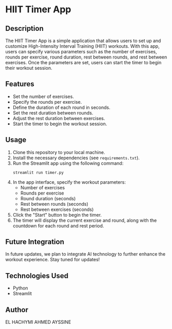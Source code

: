 
# HIIT Timer App

## Description
The HIIT Timer App is a simple application that allows users to set up and customize High-Intensity Interval Training (HIIT) workouts. With this app, users can specify various parameters such as the number of exercises, rounds per exercise, round duration, rest between rounds, and rest between exercises. Once the parameters are set, users can start the timer to begin their workout session.

## Features
- Set the number of exercises.
- Specify the rounds per exercise.
- Define the duration of each round in seconds.
- Set the rest duration between rounds.
- Adjust the rest duration between exercises.
- Start the timer to begin the workout session.

## Usage
1. Clone this repository to your local machine.
2. Install the necessary dependencies (see `requirements.txt`).
3. Run the Streamlit app using the following command:
    ```
    streamlit run timer.py
    ```
4. In the app interface, specify the workout parameters:
    - Number of exercises
    - Rounds per exercise
    - Round duration (seconds)
    - Rest between rounds (seconds)
    - Rest between exercises (seconds)
5. Click the "Start" button to begin the timer.
6. The timer will display the current exercise and round, along with the countdown for each round and rest period.

## Future Integration
In future updates, we plan to integrate AI technology to further enhance the workout experience. Stay tuned for updates!

## Technologies Used
- Python
- Streamlit

## Author
EL HACHYMI AHMED AYSSINE